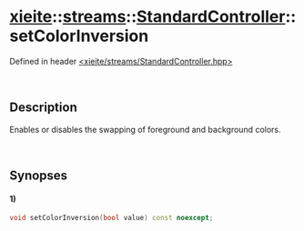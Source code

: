 # [xieite](../../../../../xieite.md)\:\:[streams](../../../../../streams.md)\:\:[StandardController](../../../StandardController.md)\:\:setColorInversion
Defined in header [<xieite/streams/StandardController.hpp>](../../../../../../include/xieite/streams/StandardController.hpp)

&nbsp;

## Description
Enables or disables the swapping of foreground and background colors.

&nbsp;

## Synopses
#### 1)
```cpp
void setColorInversion(bool value) const noexcept;
```

